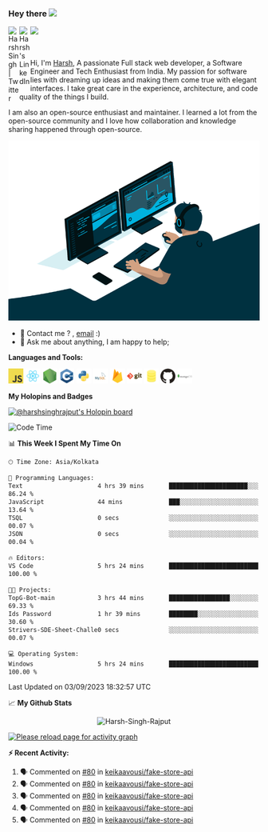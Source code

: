 ### Hey there <img src="https://media.giphy.com/media/hvRJCLFzcasrR4ia7z/giphy.gif" width="25px">
<a href="https://twitter.com/Harsh7902">
  <img align="left" alt="Harsh Singh | Twitter" width="22px" src="https://raw.githubusercontent.com/peterthehan/peterthehan/main/assets/twitter.svg" />
</a>
<a href="https://www.linkedin.com/in/harshsinghrajput/">
  <img align="left" alt="Harsh's LinkedIn" width="22px" src="https://raw.githubusercontent.com/peterthehan/peterthehan/master/assets/linkedin.svg" />
</a>

![](https://visitor-badge.glitch.me/badge?page_id=Harsh-Singh-Rajput.Harsh-Singh-Rajput)

<br />

Hi, I'm [Harsh](https://twitter.com/Harsh7902), A passionate Full stack web developer, a Software Engineer and Tech Enthusiast from India. My passion for software lies with dreaming up ideas and making them come true with elegant interfaces. I take great care in the experience, architecture, and code quality of the things I build.

I am also an open-source enthusiast and maintainer. I learned a lot from the open-source community and I love how collaboration and knowledge sharing happened through open-source.


  <img alt="GIF" src="https://raw.githubusercontent.com/Harsh-Singh-Rajput/Harsh-Singh-Rajput/master/animated.gif" width="720" height="360" />
  
- 💼 Contact me ? , [email](mailto:hs98215479@gmail.com) :)
- 💬 Ask me about anything, I am happy to help;

**Languages and Tools:**  

<code><img height="30" src="https://raw.githubusercontent.com/github/explore/80688e429a7d4ef2fca1e82350fe8e3517d3494d/topics/javascript/javascript.png"></code>
<code><img height="30" src="https://raw.githubusercontent.com/github/explore/80688e429a7d4ef2fca1e82350fe8e3517d3494d/topics/react/react.png"></code>
<code><img height="30" src="https://raw.githubusercontent.com/github/explore/80688e429a7d4ef2fca1e82350fe8e3517d3494d/topics/nodejs/nodejs.png"></code>
<code><img height="30" src="https://raw.githubusercontent.com/github/explore/80688e429a7d4ef2fca1e82350fe8e3517d3494d/topics/cpp/cpp.png"></code>
<code><img height="30" src="https://raw.githubusercontent.com/github/explore/80688e429a7d4ef2fca1e82350fe8e3517d3494d/topics/python/python.png"></code>
<code><img height="30" src="https://raw.githubusercontent.com/github/explore/80688e429a7d4ef2fca1e82350fe8e3517d3494d/topics/mysql/mysql.png"></code>
<code><img height="30" src="https://raw.githubusercontent.com/github/explore/80688e429a7d4ef2fca1e82350fe8e3517d3494d/topics/firebase/firebase.png"></code>
<code><img height="30" src="https://raw.githubusercontent.com/github/explore/80688e429a7d4ef2fca1e82350fe8e3517d3494d/topics/git/git.png"></code>
<code><img height="30" src="https://raw.githubusercontent.com/github/explore/13295c57999765ac9ffa3281942a72ab08b79de2/topics/database/database.png"></code>
<code><img height="30" src="https://raw.githubusercontent.com/github/explore/89bdd9644f44d1b12180fd512b95574fe4c54617/topics/github-api/github-api.png"></code>
<code><img height="30" src="https://raw.githubusercontent.com/github/explore/80688e429a7d4ef2fca1e82350fe8e3517d3494d/topics/mongodb/mongodb.png"></code>

**My Holopins and Badges**

[![@harshsinghrajput's Holopin board](https://holopin.me/harshsinghrajput)](https://holopin.io/@harshsinghrajput)

<!--START_SECTION:waka-->
![Code Time](http://img.shields.io/badge/Code%20Time-300%20hrs%2051%20mins-blue)

📊 **This Week I Spent My Time On** 

```text
🕑︎ Time Zone: Asia/Kolkata

💬 Programming Languages: 
Text                     4 hrs 39 mins       ██████████████████████░░░   86.24 % 
JavaScript               44 mins             ███░░░░░░░░░░░░░░░░░░░░░░   13.64 % 
TSQL                     0 secs              ░░░░░░░░░░░░░░░░░░░░░░░░░   00.07 % 
JSON                     0 secs              ░░░░░░░░░░░░░░░░░░░░░░░░░   00.04 % 

🔥 Editors: 
VS Code                  5 hrs 24 mins       █████████████████████████   100.00 % 

🐱‍💻 Projects: 
TopG-Bot-main            3 hrs 44 mins       █████████████████░░░░░░░░   69.33 % 
Ids Password             1 hr 39 mins        ████████░░░░░░░░░░░░░░░░░   30.60 % 
Strivers-SDE-Sheet-Challe0 secs              ░░░░░░░░░░░░░░░░░░░░░░░░░   00.07 % 

💻 Operating System: 
Windows                  5 hrs 24 mins       █████████████████████████   100.00 % 
```


 Last Updated on 03/09/2023 18:32:57 UTC
<!--END_SECTION:waka-->


📈 **My Github Stats**

<p align="center"> <img src="https://github-readme-stats-git-main-harsh-singh-rajput.vercel.app/api?username=Harsh-Singh-Rajput&show_icons=true&theme=gotham" alt="Harsh-Singh-Rajput" />

[![Please reload page for activity graph](https://github-readme-activity-graph.cyclic.app/graph?username=Harsh-Singh-Rajput&custom_title=Harsh's%20Activity%20Graph&theme=react-dark&hide_border=true)](https://github.com/Harsh-Singh-Rajput/github-readme-activity-graph)

**:zap: Recent Activity:**

<!--START_SECTION:activity-->
1. 🗣 Commented on [#80](https://github.com/keikaavousi/fake-store-api/issues/80) in [keikaavousi/fake-store-api](https://github.com/keikaavousi/fake-store-api)
2. 🗣 Commented on [#80](https://github.com/keikaavousi/fake-store-api/issues/80) in [keikaavousi/fake-store-api](https://github.com/keikaavousi/fake-store-api)
3. 🗣 Commented on [#80](https://github.com/keikaavousi/fake-store-api/issues/80) in [keikaavousi/fake-store-api](https://github.com/keikaavousi/fake-store-api)
4. 🗣 Commented on [#80](https://github.com/keikaavousi/fake-store-api/issues/80) in [keikaavousi/fake-store-api](https://github.com/keikaavousi/fake-store-api)
5. 🗣 Commented on [#80](https://github.com/keikaavousi/fake-store-api/issues/80) in [keikaavousi/fake-store-api](https://github.com/keikaavousi/fake-store-api)
<!--END_SECTION:activity-->




